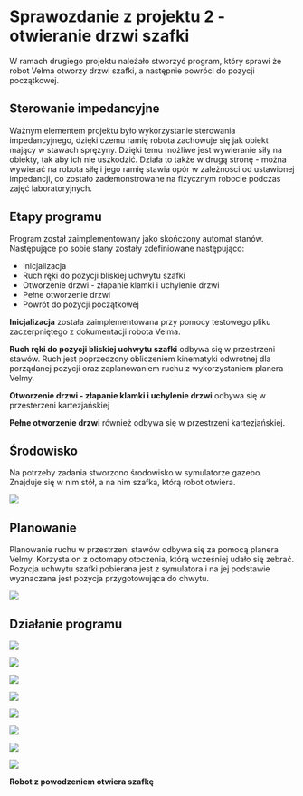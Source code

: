 # Sprawozdanie z projektu 2 - otwieranie drzwi szafki

W ramach drugiego projektu należało stworzyć program, który sprawi że robot Velma otworzy drzwi szafki, a następnie powróci do pozycji początkowej.

## Sterowanie impedancyjne

Ważnym elementem projektu było wykorzystanie sterowania impedancyjnego, dzięki czemu ramię robota zachowuje się jak obiekt mający w stawach sprężyny. Dzięki temu możliwe jest wywieranie siły na obiekty, tak aby ich nie uszkodzić. Działa to także w drugą stronę - można wywierać na robota siłę i jego ramię stawia opór w zależności od ustawionej impedancji, co zostało zademonstrowane na fizycznym robocie podczas zajęć laboratoryjnych.

## Etapy programu

Program został zaimplementowany jako skończony automat stanów. Następujące po sobie stany zostały zdefiniowane następująco:

- Inicjalizacja
- Ruch ręki do pozycji bliskiej uchwytu szafki
- Otworzenie drzwi - złapanie klamki i uchylenie drzwi
- Pełne otworzenie drzwi
- Powrót do pozycji początkowej

**Inicjalizacja** została zaimplementowana przy pomocy testowego pliku zaczerpniętego z dokumentacji robota Velma.

**Ruch ręki do pozycji bliskiej uchwytu szafki** odbywa się w przestrzeni stawów. Ruch jest poprzedzony obliczeniem kinematyki odwrotnej dla porządanej pozycji oraz zaplanowaniem ruchu z wykorzystaniem planera Velmy.

**Otworzenie drzwi - złapanie klamki i uchylenie drzwi** odbywa się w przesterzeni kartezjańskiej

**Pełne otworzenie drzwi** również odbywa się w przestrzeni kartezjańskiej. 

## Środowisko

Na potrzeby zadania stworzono środowisko w symulatorze gazebo. Znajduje się w nim stół, a na nim szafka, którą robot otwiera.

![](https://github.com/STERO-21Z/szczepanik-hondra/blob/tiago/manipulation/images/project2/gazebo_env.png)

## Planowanie

Planowanie ruchu w przestrzeni stawów odbywa się za pomocą planera Velmy. Korzysta on z octomapy otoczenia, którą wcześniej udało się zebrać. Pozycja uchwytu szafki pobierana jest z symulatora i na jej podstawie wyznaczana jest pozycja przygotowująca do chwytu.

![](https://github.com/STERO-21Z/szczepanik-hondra/blob/tiago/manipulation/images/project2/rviz_octomap.png)

## Działanie programu

![](https://github.com/STERO-21Z/szczepanik-hondra/blob/tiago/manipulation/images/project2/closing_grippers.png)

![](https://github.com/STERO-21Z/szczepanik-hondra/blob/tiago/manipulation/images/project2/grip_position.png)

![](https://github.com/STERO-21Z/szczepanik-hondra/blob/tiago/manipulation/images/project2/2.png)

![](https://github.com/STERO-21Z/szczepanik-hondra/blob/tiago/manipulation/images/project2/3.png)

![](https://github.com/STERO-21Z/szczepanik-hondra/blob/tiago/manipulation/images/project2/4.png)

![](https://github.com/STERO-21Z/szczepanik-hondra/blob/tiago/manipulation/images/project2/5.png)

![](https://github.com/STERO-21Z/szczepanik-hondra/blob/tiago/manipulation/images/project2/6.png)

![](https://github.com/STERO-21Z/szczepanik-hondra/blob/tiago/manipulation/images/project2/7.png)


**Robot z powodzeniem otwiera szafkę**

